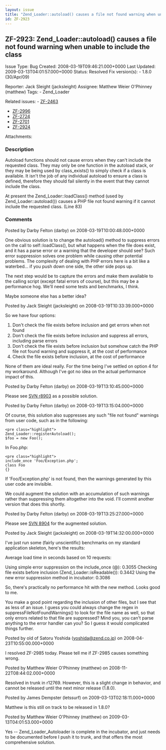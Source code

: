 ```yaml
---
layout: issue
title: "Zend_Loader::autoload() causes a file not found warning when unable to include the class"
id: ZF-2923
---
```


ZF-2923: Zend\_Loader::autoload() causes a file not found warning when unable to include the class
--------------------------------------------------------------------------------------------------

 Issue Type: Bug Created: 2008-03-19T09:46:21.000+0000 Last Updated: 2009-03-13T04:01:57.000+0000 Status: Resolved Fix version(s): - 1.8.0 (30/Apr/09)
 
 Reporter:  Jack Sleight (jacksleight)  Assignee:  Matthew Weier O'Phinney (matthew)  Tags: - Zend\_Loader
 
 Related issues: - [ZF-2463](/issues/browse/ZF-2463)
- [ZF-2996](/issues/browse/ZF-2996)
- [ZF-2724](/issues/browse/ZF-2724)
- [ZF-2701](/issues/browse/ZF-2701)
- [ZF-2924](/issues/browse/ZF-2924)
 
 Attachments: 
### Description

Autoload functions should not cause errors when they can't include the requested class. They may only be one function in the autoload stack, or they may be being used by class\_exists() to simply check if a class is available. It isn't the job of any individual autoload to ensure a class is defined, therefore they should fail silently in the event that they cannot include the class.

At present the Zend\_Loader::loadClass() method (used by Zend\_Loader::autoload()) causes a PHP file not found warning if it cannot include the requested class. (Line 83)

 

 

### Comments

Posted by Darby Felton (darby) on 2008-03-19T10:00:48.000+0000

One obvious solution is to change the autoload() method to suppress errors on the call to self::loadClass(), but what happens when the file does exist, and it has a parse error or a warning that the developer should see? Such error suppression solves one problem while causing other potential problems. The complexity of dealing with PHP errors here is a bit like a waterbed... if you push down one side, the other side pops up.

The next step would be to capture the errors and make them available to the calling script (except fatal errors of course), but this may be a performance hog. We'll need some tests and benchmarks, I think.

Maybe someone else has a better idea?

 

 

Posted by Jack Sleight (jacksleight) on 2008-03-19T10:33:39.000+0000

So we have four options:

1. Don't check the file exists before inclusion and get errors when not found
2. Don't check the file exists before inclusion and suppress all errors, including parse errors
3. Don't check the file exists before inclusion but somehow catch the PHP file not found warning and suppress it, at the cost of performance
4. Check the file exists before inclusion, at the cost of performance

None of them are ideal really. For the time being I've settled on option 4 for my workaround. Although I've got no idea on the actual performance impact of this.

 

 

Posted by Darby Felton (darby) on 2008-03-19T13:10:45.000+0000

Please see [SVN r8903](http://framework.zend.com/fisheye/changelog/Zend_Framework/?cs=8903) as a possible solution.

 

 

Posted by Darby Felton (darby) on 2008-03-19T13:15:04.000+0000

Of course, this solution also suppresses any such "file not found" warnings from user code, such as in the following:

 
    <pre class="highlight">
    Zend_Loader::registerAutoload();
    $foo = new Foo();


In Foo.php:

 
    <pre class="highlight">
    include_once 'Foo/Exception.php';
    class Foo
    {}


If 'Foo/Exception.php' is not found, then the warnings generated by this user code are invisible.

We could augment the solution with an accumulation of such warnings rather than suppressing them altogether into the void. I'll commit another version that does this shortly.

 

 

Posted by Darby Felton (darby) on 2008-03-19T13:25:27.000+0000

Please see [SVN 8904](http://framework.zend.com/fisheye/changelog/Zend_Framework/?cs=8904) for the augmented solution.

 

 

Posted by Jack Sleight (jacksleight) on 2008-03-19T14:32:00.000+0000

I've just run some (fairly unscientific) benchmarks on my standard application skeleton, here's the results:

Average load time in seconds based on 10 requests:

Using simple error suppression on the include\_once (@): 0.3055 Checking file exists before inclusion (Zend\_Loader::isReadable()): 0.3442 Using the new error suppression method in incubator: 0.3086

So, there's practically no performance hit with the new method. Looks good to me.

You make a good point regarding the inclusion of other files, but I see that as less of an issue. I guess you could always change the regex in suppressFileNotFoundWarnings() to look for the file name as well, so that only errors related to that file are suppressed? Mind you, you can't parse anything to the error handler can you? So I guess it would complicated things further.

 

 

Posted by old of Satoru Yoshida (yoshida@zend.co.jp) on 2008-04-23T10:55:00.000+0000

I resolved ZF-2985 today. Please tell me if ZF-2985 causes something wrong.

 

 

Posted by Matthew Weier O'Phinney (matthew) on 2008-11-22T08:44:02.000+0000

Resolved in trunk in r12769. However, this is a slight change in behavior, and cannot be released until the next minor release (1.8.0).

 

 

Posted by James Dempster (letssurf) on 2009-03-13T02:18:11.000+0000

Matthew is this still on track to be released in 1.8.0?

 

 

Posted by Matthew Weier O'Phinney (matthew) on 2009-03-13T04:01:53.000+0000

Yes -- Zend\_Loader\_Autoloader is complete in the incubator, and just needs to be documented before I push it to trunk, and that offers the most comprehensive solution.

 

 